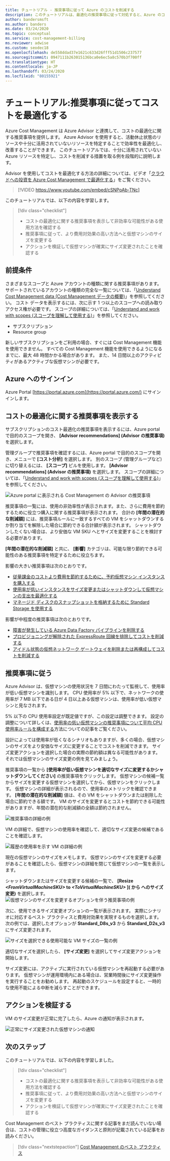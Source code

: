 ```yaml
---
title: チュートリアル - 推奨事項に従って Azure のコストを削減する
description: このチュートリアルは、最適化の推奨事項に従って対処すると、Azure のコスト削減に役立ちます。
author: bandersmsft
ms.author: banders
ms.date: 03/24/2020
ms.topic: conceptual
ms.service: cost-management-billing
ms.reviewer: adwise
ms.custom: seodec18
ms.openlocfilehash: de558ddad37e1621c633d26fff51d1506c237577
ms.sourcegitcommit: 0947111b263015136bca0e6ec5a8c570b3f700ff
ms.translationtype: HT
ms.contentlocale: ja-JP
ms.lasthandoff: 03/24/2020
ms.locfileid: "80155921"
---
```

# <a name="tutorial-optimize-costs-from-recommendations"></a>チュートリアル:推奨事項に従ってコストを最適化する

Azure Cost Management は Azure Advisor と連携して、コストの最適化に関する推奨事項を提供します。 Azure Advisor を使用すると、活動休止状態のリソースや十分に活用されていないリソースを特定することで効率性を最適化し、改善することができます。 このチュートリアルでは、十分に活用されていない Azure リソースを特定し、コストを削減する措置を取る例を段階的に説明します。

Advisor を使用してコストを最適化する方法の詳細については、ビデオ「[クラウドへの投資を Azure Cost Management で最適化する](https://www.youtube.com/watch?v=cSNPoAb-TNc)」をご覧ください。

>[!VIDEO https://www.youtube.com/embed/cSNPoAb-TNc]

このチュートリアルでは、以下の内容を学習します。

> [!div class="checklist"]
> * コストの最適化に関する推奨事項を表示して非効率な可能性がある使用方法を確認する
> * 推奨事項に従って、より費用対効果の高い方法へと仮想マシンのサイズを変更する
> * アクションを検証して仮想マシンが確実にサイズ変更されたことを確認する

## <a name="prerequisites"></a>前提条件
さまざまなスコープと Azure アカウントの種類に関する推奨事項があります。 サポートされているアカウントの種類の完全な一覧については、「[Understand Cost Management data (Cost Management データの概要)](understand-cost-mgt-data.md)」を参照してください。 コスト データを表示するには、次に示す 1 つ以上のスコープへの読み取りアクセス権が必要です。 スコープの詳細については、「[Understand and work with scopes (スコープを理解して使用する)](understand-work-scopes.md)」を参照してください。

- サブスクリプション
- Resource group

新しいサブスクリプションをご利用の場合、すぐには Cost Management 機能を使用できません。 すべての Cost Management 機能を使用できるようになるまでに、最大 48 時間かかる場合があります。 また、14 日間以上のアクティビティがあるアクティブな仮想マシンが必要です。

## <a name="sign-in-to-azure"></a>Azure へのサインイン
Azure Portal [https://portal.azure.com](https://portal.azure.com/) にサインインします。

## <a name="view-cost-optimization-recommendations"></a>コストの最適化に関する推奨事項を表示する

サブスクリプションのコスト最適化の推奨事項を表示するには、Azure portal で目的のスコープを開き、 **[Advisor recommendations] \(Advisor の推奨事項\)** を選択します。

管理グループで推奨事項を確認するには、Azure portal で目的のスコープを開き、メニューで **[コスト分析]** を選択します。 別のスコープ (管理グループなど) に切り替えるには、 **[スコープ]** ピルを使用します。 **[Advisor recommendations] \(Advisor の推奨事項\)** を選択します。 スコープの詳細については、「[Understand and work with scopes (スコープを理解して使用する)](understand-work-scopes.md)」を参照してください。

![Azure portal に表示される Cost Management の Advisor の推奨事項](./media/tutorial-acm-opt-recommendations/advisor-recommendations.png)

推奨事項の一覧には、使用の非効率性が表示されます。また、さらに費用を節約するために役立つ購入に関する推奨事項が表示されます。 合計の **[年間の潜在的な削減額]** には、推奨事項ルールに一致するすべての VM をシャットダウンするか割り当てを解除した場合に節約できる合計額が表示されます。 シャットダウンしたくない場合は、より安価な VM SKU へとサイズを変更することを検討する必要があります。

**[年間の潜在的な削減額]** と共に、 **[影響]** カテゴリは、可能な限り節約できる可能性のある推奨事項を特定するために役立ちます。

影響の大きい推奨事項は次のとおりです。
- [従量課金のコストより費用を節約するために、予約仮想マシン インスタンスを購入する](../../advisor/advisor-cost-recommendations.md#buy-reserved-virtual-machine-instances-to-save-money-over-pay-as-you-go-costs)
- [使用率が低いインスタンスをサイズ変更またはシャットダウンして仮想マシンの支出を最適化する](../../advisor/advisor-cost-recommendations.md#optimize-virtual-machine-spend-by-resizing-or-shutting-down-underutilized-instances)
- [マネージド ディスクのスナップショットを格納するために Standard Storage を使用する](../../advisor/advisor-cost-recommendations.md#use-standard-snapshots-for-managed-disks)

影響が中程度の推奨事項は次のとおりです。
- [障害が発生している Azure Data Factory パイプラインを削除する](../../advisor/advisor-cost-recommendations.md#delete-azure-data-factory-pipelines-that-are-failing)
- [プロビジョニングが解除された ExpressRoute 回線を排除してコストを削減する](../../advisor/advisor-cost-recommendations.md#reduce-costs-by-eliminating-unprovisioned-expressroute-circuits)
- [アイドル状態の仮想ネットワーク ゲートウェイを削除または再構成してコストを削減する](../../advisor/advisor-cost-recommendations.md#reduce-costs-by-deleting-or-reconfiguring-idle-virtual-network-gateways)

## <a name="act-on-a-recommendation"></a>推奨事項に従う

Azure Advisor は、仮想マシンの使用状況を 7 日間にわたって監視して、使用率が低い仮想マシンを識別します。 CPU 使用率が 5% 以下で、ネットワークの使用率が 7 MB 以下である日が 4 日以上ある仮想マシンは、使用率が低い仮想マシンと見なされます。

5% 以下の CPU 使用率設定が既定値ですが、この設定は調整できます。 設定の調整について詳しくは、[使用率の低い仮想マシンの推奨事項について平均 CPU 使用率ルールを構成する](../../advisor/advisor-get-started.md#configure-low-usage-vm-recommendation)方法についての記事をご覧ください。

設計によっては使用率が低くなるシナリオもありますが、多くの場合、仮想マシンのサイズをより安価なサイズに変更することでコストを削減できます。 サイズ変更アクションを選択した場合の実際の節約額は異なる可能性があります。 それでは仮想マシンのサイズ変更の例を見てみましょう。

推奨事項の一覧から **[使用率が低い仮想マシンを適切なサイズに変更するかシャットダウンしてください]** の推奨事項をクリックします。 仮想マシンの候補一覧からサイズを変更する仮想マシンを選択してから、仮想マシンをクリックします。 仮想マシンの詳細が表示されるので、使用率のメトリックを確認できます。 **[年間の潜在的な削減額]** 値は、その VM をシャットダウンまたは削除した場合に節約できる額です。 VM のサイズを変更するとコストを節約できる可能性がありますが、年間の潜在的な削減額の全額は節約されません。

![推奨事項の詳細の例](./media/tutorial-acm-opt-recommendations/recommendation-details.png)

VM の詳細で、仮想マシンの使用率を確認して、適切なサイズ変更の候補であることを確認します。

![履歴の使用率を示す VM の詳細の例](./media/tutorial-acm-opt-recommendations/vm-details.png)

現在の仮想マシンのサイズをメモします。 仮想マシンのサイズを変更する必要があることを確認したら、仮想マシンの詳細を閉じて仮想マシンの一覧を表示します。

シャットダウンまたはサイズを変更する候補の一覧で、 **[Resize _&lt;FromVirtualMachineSKU&gt;_ to _&lt;ToVirtualMachineSKU&gt;_ ]\(<FromVirtualMachineSKU> から <ToVirtualMachineSKU> へのサイズ変更\)** を選択します。
![仮想マシンのサイズを変更するオプションを伴う推奨事項の例](./media/tutorial-acm-opt-recommendations/resize-vm.png)

次に、使用できるサイズ変更オプションの一覧が表示されます。 実際にシナリオに対応するベスト プラクティスと費用対効果を実現するものを選択します。 次の例では、選択したオプションが **Standard_D8s_v3** から **Standard_D2s_v3** にサイズ変更されます。

![サイズを選択できる使用可能な VM サイズの一覧の例](./media/tutorial-acm-opt-recommendations/choose-size.png)

適切なサイズを選択したら、 **[サイズ変更]** を選択してサイズ変更アクションを開始します。

サイズ変更には、アクティブに実行されている仮想マシンを再起動する必要があります。 仮想マシンが運用環境内にある場合は、営業時間後にサイズ変更操作を実行することをお勧めします。 再起動のスケジュールを設定すると、一時的な使用不能による中断を減らすことができます。

## <a name="verify-the-action"></a>アクションを検証する

VM のサイズ変更が正常に完了したら、Azure の通知が表示されます。

![正常にサイズ変更された仮想マシンの通知](./media/tutorial-acm-opt-recommendations/resized-notification.png)

## <a name="next-steps"></a>次のステップ

このチュートリアルでは、以下の内容を学習しました。

> [!div class="checklist"]
> * コストの最適化に関する推奨事項を表示して非効率な可能性がある使用方法を確認する
> * 推奨事項に従って、より費用対効果の高い方法へと仮想マシンのサイズを変更する
> * アクションを検証して仮想マシンが確実にサイズ変更されたことを確認する

Cost Management のベスト プラクティスに関する記事をまだ読んでいない場合は、コストの管理に役立つ高度なガイダンスと原則が記載されている記事をお読みください。

> [!div class="nextstepaction"]
> [Cost Management のベスト プラクティス](cost-mgt-best-practices.md)
